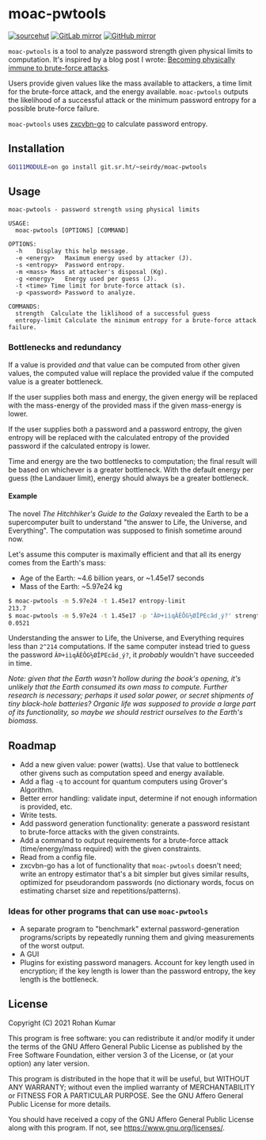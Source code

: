 moac-pwtools
============

[![sourcehut](https://img.shields.io/badge/repository-sourcehut-lightgrey.svg?logo=data:image/svg+xml;base64,PHN2ZyBmaWxsPSIjZmZmIiB2aWV3Qm94PSIwIDAgNTEyIDUxMiIgeG1sbnM9Imh0dHA6Ly93d3cudzMub3JnLzIwMDAvc3ZnIj48cGF0aCBkPSJNMjU2IDhDMTE5IDggOCAxMTkgOCAyNTZzMTExIDI0OCAyNDggMjQ4IDI0OC0xMTEgMjQ4LTI0OFMzOTMgOCAyNTYgOHptMCA0NDhjLTExMC41IDAtMjAwLTg5LjUtMjAwLTIwMFMxNDUuNSA1NiAyNTYgNTZzMjAwIDg5LjUgMjAwIDIwMC04OS41IDIwMC0yMDAgMjAweiIvPjwvc3ZnPg==)](https://git.sr.ht/~seirdy/moac-pwtools) [![GitLab mirror](https://img.shields.io/badge/mirror-GitLab-orange.svg?logo=gitlab)](https://gitlab.com/Seirdy/moac-pwtools) [![GitHub mirror](https://img.shields.io/badge/mirror-GitHub-black.svg?logo=github)](https://github.com/Seirdy/moac-pwtools)

`moac-pwtools` is a tool to analyze password strength given physical limits to computation. It's inspired by a blog post I wrote: [Becoming physically immune to brute-force attacks](https://seirdy.one/2021/01/12/password-strength.html).

Users provide given values like the mass available to attackers, a time limit for the brute-force attack, and the energy available. `moac-pwtools` outputs the likelihood of a successful attack or the minimum password entropy for a possible brute-force failure.

`moac-pwtools` uses [zxcvbn-go](https://github.com/nbutton23/zxcvbn-go) to calculate password entropy.

Installation
------------

```sh
GO111MODULE=on go install git.sr.ht/~seirdy/moac-pwtools
```

Usage
-----

```
moac-pwtools - password strength using physical limits

USAGE:
  moac-pwtools [OPTIONS] [COMMAND]

OPTIONS:
  -h	Display this help message.
  -e <energy>	Maximum energy used by attacker (J).
  -s <entropy>	Password entropy.
  -m <mass>	Mass at attacker's disposal (Kg).
  -g <energy>	Energy used per guess (J).
  -t <time>	Time limit for brute-force attack (s).
  -p <password>	Password to analyze.

COMMANDS:
  strength	Calculate the liklihood of a successful guess 
  entropy-limit	Calculate the minimum entropy for a brute-force attack failure.
```

### Bottlenecks and redundancy

If a value is provided _and_ that value can be computed from other given values, the computed value will replace the provided value if the computed value is a greater bottleneck.

If the user supplies both mass and energy, the given energy will be replaced with the mass-energy of the provided mass if the given mass-energy is lower.

If the user supplies both a password and a password entropy, the given entropy will be replaced with the calculated entropy of the provided password if the calculated entropy is lower.

Time and energy are the two bottlenecks to computation; the final result will be based on whichever is a greater bottleneck. With the default energy per guess (the Landauer limit), energy should always be a greater bottleneck.

#### Example

The novel _The Hitchhiker's Guide to the Galaxy_ revealed the Earth to be a supercomputer built to understand "the answer to Life, the Universe, and Everything". The computation was supposed to finish sometime around now.

Let's assume this computer is maximally efficient and that all its energy comes from the Earth's mass:

- Age of the Earth: ~4.6 billion years, or ~1.45e17 seconds
- Mass of the Earth: ~5.97e24 kg

```sh
$ moac-pwtools -m 5.97e24 -t 1.45e17 entropy-limit
213.7
$ moac-pwtools -m 5.97e24 -t 1.45e17 -p 'ÂÞ+ììqÂÈÔG½ØÎPEcãd¸ý?' strength  # for scale
0.0521
```

Understanding the answer to Life, the Universe, and Everything requires less than `2^214` computations. If the same computer instead tried to guess the password `ÂÞ+ììqÂÈÔG½ØÎPEcãd¸ý?`, it _probably_ wouldn't have succeeded in time.

_Note: given that the Earth wasn't hollow during the book's opening, it's unlikely that the Earth consumed its own mass to compute. Further research is necessary; perhaps it used solar power, or secret shipments of tiny black-hole batteries? Organic life was supposed to provide a large part of its functionality, so maybe we should restrict ourselves to the Earth's biomass._

Roadmap
-------

- Add a new given value: power (watts). Use that value to bottleneck other givens such as computation speed and energy available.
- Add a flag `-q` to account for quantum computers using Grover's Algorithm.
- Better error handling: validate input, determine if not enough information is provided, etc.
- Write tests.
- Add password generation functionality: generate a password resistant to brute-force attacks with the given constraints.
- Add a command to output requirements for a brute-force attack (time/energy/mass required) with the given constraints.
- Read from a config file.
- zxcvbn-go has a lot of functionality that `moac-pwtools` doesn't need; write an entropy estimator that's a bit simpler but gives similar results, optimized for pseudorandom passwords (no dictionary words, focus on estimating charset size and repetitions/patterns).

### Ideas for other programs that can use `moac-pwtools`

- A separate program to "benchmark" external password-generation programs/scripts by repeatedly running them and giving measurements of the worst output.
- A GUI
- Plugins for existing password managers. Account for key length used in encryption; if the key length is lower than the password entropy, the key length is the bottleneck.

License
-------

Copyright (C) 2021 Rohan Kumar

This program is free software: you can redistribute it and/or modify it under the terms of the GNU Affero General Public License as published by the Free Software Foundation, either version 3 of the License, or (at your option) any later version.

This program is distributed in the hope that it will be useful, but WITHOUT ANY WARRANTY; without even the implied warranty of MERCHANTABILITY or FITNESS FOR A PARTICULAR PURPOSE. See the GNU Affero General Public License for more details.

You should have received a copy of the GNU Affero General Public License along with this program. If not, see <https://www.gnu.org/licenses/>.

